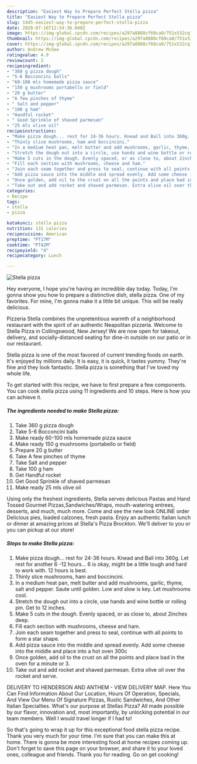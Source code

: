 ```yaml
---
description: "Easiest Way to Prepare Perfect Stella pizza"
title: "Easiest Way to Prepare Perfect Stella pizza"
slug: 1445-easiest-way-to-prepare-perfect-stella-pizza
date: 2020-07-16T12:54:36.040Z
image: https://img-global.cpcdn.com/recipes/a297a8888cf60ca0/751x532cq70/stella-pizza-recipe-main-photo.jpg
thumbnail: https://img-global.cpcdn.com/recipes/a297a8888cf60ca0/751x532cq70/stella-pizza-recipe-main-photo.jpg
cover: https://img-global.cpcdn.com/recipes/a297a8888cf60ca0/751x532cq70/stella-pizza-recipe-main-photo.jpg
author: Andrew McGee
ratingvalue: 4.9
reviewcount: 3
recipeingredient:
- "360 g pizza dough"
- "5-6 Bocconcini balls"
- "60-100 mls homemade pizza sauce"
- "150 g mushrooms portabello or field"
- "20 g butter"
- "A few pinches of thyme"
- " Salt and pepper"
- "100 g ham"
- "Handful rocket"
- " Good Sprinkle of shaved parmesan"
- "25 mls olive oil"
recipeinstructions:
- "Make pizza dough... rest for 24-36 hours. Knead and Ball into 360g. Let rest for another 6 -12 hours... 6 is okay, might be a little tough and hard to work with. 12 hours is best."
- "Thinly slice mushrooms, ham and boccincini."
- "In a medium heat pan, melt butter and add mushrooms, garlic, thyme, salt and pepper. Saute until golden. Low and slow is key. Let mushrooms cool."
- "Stretch the dough out into a circle, use hands and wine bottle or rolling pin. Get to 12 inches."
- "Make 5 cuts in the dough. Evenly spaced, or as close to, about 2inches deep."
- "Fill each section with mushrooms, cheese and ham."
- "Join each seam together and press to seal, continue with all points to form a star shape."
- "Add pizza sauce into the middle and spread evenly. Add some cheese into the middle and place into a hot oven 300c"
- "Once golden, add oil to the crust on all the points and place bad in the oven for a minute or 3."
- "Take out and add rocket and shaved parmesan. Extra olive oil over the rocket and serve."
categories:
- Recipe
tags:
- stella
- pizza

katakunci: stella pizza 
nutrition: 131 calories
recipecuisine: American
preptime: "PT17M"
cooktime: "PT42M"
recipeyield: "4"
recipecategory: Lunch

---
```



![Stella pizza](https://img-global.cpcdn.com/recipes/a297a8888cf60ca0/751x532cq70/stella-pizza-recipe-main-photo.jpg)

Hey everyone, I hope you're having an incredible day today. Today, I'm gonna show you how to prepare a distinctive dish, stella pizza. One of my favorites. For mine, I'm gonna make it a little bit unique. This will be really delicious.

Pizzeria Stella combines the unpretentious warmth of a neighborhood restaurant with the spirit of an authentic Neapolitan pizzeria. Welcome to Stella Pizza in Collingswood, New Jersey! We are now open for takeout, delivery, and socially-distanced seating for dine-in outside on our patio or in our restaurant.

Stella pizza is one of the most favored of current trending foods on earth. It's enjoyed by millions daily. It is easy, it is quick, it tastes yummy. They're fine and they look fantastic. Stella pizza is something that I've loved my whole life.


To get started with this recipe, we have to first prepare a few components. You can cook stella pizza using 11 ingredients and 10 steps. Here is how you can achieve it.

<!--inarticleads1-->

##### The ingredients needed to make Stella pizza:

1. Take 360 g pizza dough
1. Take 5-6 Bocconcini balls
1. Make ready 60-100 mls homemade pizza sauce
1. Make ready 150 g mushrooms (portabello or field)
1. Prepare 20 g butter
1. Take A few pinches of thyme
1. Take  Salt and pepper
1. Take 100 g ham
1. Get Handful rocket
1. Get  Good Sprinkle of shaved parmesan
1. Make ready 25 mls olive oil


Using only the freshest ingredients, Stella serves delicious Pastas and Hand Tossed Gourmet Pizzas,Sandwiches/Wraps, mouth-watering entrees, desserts, and much, much more. Come and see the new look ONLINE order Delicious pies, loaded calzones, fresh pasta. Enjoy an authentic Italian lunch or dinner at amazing prices at Stella&#39;s Pizza Brockton. We&#39;ll deliver to you or you can pickup at our store! 

<!--inarticleads2-->

##### Steps to make Stella pizza:

1. Make pizza dough... rest for 24-36 hours. Knead and Ball into 360g. Let rest for another 6 -12 hours... 6 is okay, might be a little tough and hard to work with. 12 hours is best.
1. Thinly slice mushrooms, ham and boccincini.
1. In a medium heat pan, melt butter and add mushrooms, garlic, thyme, salt and pepper. Saute until golden. Low and slow is key. Let mushrooms cool.
1. Stretch the dough out into a circle, use hands and wine bottle or rolling pin. Get to 12 inches.
1. Make 5 cuts in the dough. Evenly spaced, or as close to, about 2inches deep.
1. Fill each section with mushrooms, cheese and ham.
1. Join each seam together and press to seal, continue with all points to form a star shape.
1. Add pizza sauce into the middle and spread evenly. Add some cheese into the middle and place into a hot oven 300c
1. Once golden, add oil to the crust on all the points and place bad in the oven for a minute or 3.
1. Take out and add rocket and shaved parmesan. Extra olive oil over the rocket and serve.


DELIVERY TO HENDERSON AND ANTHEM - VIEW DELIVERY MAP. Here You Can Find Information About Our Location, Hours Of Operation, Specials, And View Our Menu Of Signature Pizzas, Rustic Sandwiches, And Other Italian Specialties. What&#39;s our purpose at Stellas Pizza? All made possible by our flavor, innovation and, most importantly, by unlocking potential in our team members. Well I would travel longer if I had to! 

So that's going to wrap it up for this exceptional food stella pizza recipe. Thank you very much for your time. I'm sure that you can make this at home. There is gonna be more interesting food at home recipes coming up. Don't forget to save this page on your browser, and share it to your loved ones, colleague and friends. Thank you for reading. Go on get cooking!

